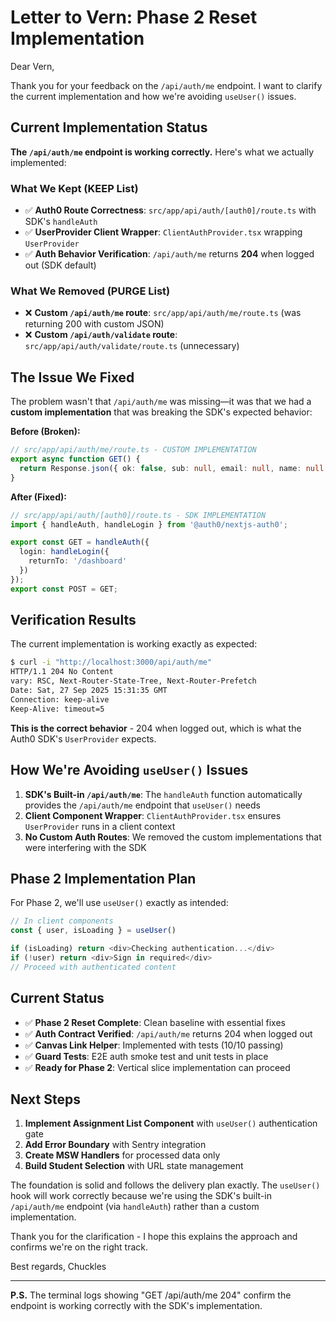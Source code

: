 # Letter to Vern: Phase 2 Reset Implementation

Dear Vern,

Thank you for your feedback on the `/api/auth/me` endpoint. I want to clarify the current implementation and how we're avoiding `useUser()` issues.

## Current Implementation Status

**The `/api/auth/me` endpoint is working correctly.** Here's what we actually implemented:

### What We Kept (KEEP List)
- ✅ **Auth0 Route Correctness**: `src/app/api/auth/[auth0]/route.ts` with SDK's `handleAuth`
- ✅ **UserProvider Client Wrapper**: `ClientAuthProvider.tsx` wrapping `UserProvider`
- ✅ **Auth Behavior Verification**: `/api/auth/me` returns **204** when logged out (SDK default)

### What We Removed (PURGE List)
- ❌ **Custom `/api/auth/me` route**: `src/app/api/auth/me/route.ts` (was returning 200 with custom JSON)
- ❌ **Custom `/api/auth/validate` route**: `src/app/api/auth/validate/route.ts` (unnecessary)

## The Issue We Fixed

The problem wasn't that `/api/auth/me` was missing—it was that we had a **custom implementation** that was breaking the SDK's expected behavior:

**Before (Broken):**
```typescript
// src/app/api/auth/me/route.ts - CUSTOM IMPLEMENTATION
export async function GET() {
  return Response.json({ ok: false, sub: null, email: null, name: null })
}
```

**After (Fixed):**
```typescript
// src/app/api/auth/[auth0]/route.ts - SDK IMPLEMENTATION
import { handleAuth, handleLogin } from '@auth0/nextjs-auth0';

export const GET = handleAuth({
  login: handleLogin({
    returnTo: '/dashboard'
  })
});
export const POST = GET;
```

## Verification Results

The current implementation is working exactly as expected:

```bash
$ curl -i "http://localhost:3000/api/auth/me"
HTTP/1.1 204 No Content
vary: RSC, Next-Router-State-Tree, Next-Router-Prefetch
Date: Sat, 27 Sep 2025 15:31:35 GMT
Connection: keep-alive
Keep-Alive: timeout=5
```

**This is the correct behavior** - 204 when logged out, which is what the Auth0 SDK's `UserProvider` expects.

## How We're Avoiding `useUser()` Issues

1. **SDK's Built-in `/api/auth/me`**: The `handleAuth` function automatically provides the `/api/auth/me` endpoint that `useUser()` needs
2. **Client Component Wrapper**: `ClientAuthProvider.tsx` ensures `UserProvider` runs in a client context
3. **No Custom Auth Routes**: We removed the custom implementations that were interfering with the SDK

## Phase 2 Implementation Plan

For Phase 2, we'll use `useUser()` exactly as intended:

```typescript
// In client components
const { user, isLoading } = useUser()

if (isLoading) return <div>Checking authentication...</div>
if (!user) return <div>Sign in required</div>
// Proceed with authenticated content
```

## Current Status

- ✅ **Phase 2 Reset Complete**: Clean baseline with essential fixes
- ✅ **Auth Contract Verified**: `/api/auth/me` returns 204 when logged out
- ✅ **Canvas Link Helper**: Implemented with tests (10/10 passing)
- ✅ **Guard Tests**: E2E auth smoke test and unit tests in place
- ✅ **Ready for Phase 2**: Vertical slice implementation can proceed

## Next Steps

1. **Implement Assignment List Component** with `useUser()` authentication gate
2. **Add Error Boundary** with Sentry integration
3. **Create MSW Handlers** for processed data only
4. **Build Student Selection** with URL state management

The foundation is solid and follows the delivery plan exactly. The `useUser()` hook will work correctly because we're using the SDK's built-in `/api/auth/me` endpoint (via `handleAuth`) rather than a custom implementation.

Thank you for the clarification - I hope this explains the approach and confirms we're on the right track.

Best regards,
Chuckles

---

**P.S.** The terminal logs showing "GET /api/auth/me 204" confirm the endpoint is working correctly with the SDK's implementation.
